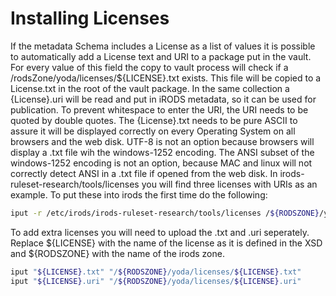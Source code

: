 # Installing Licenses
If the metadata Schema includes a License as a list of values it is possible to automatically add a License text and URI
to a package put in the vault. For every value of this field the copy to vault process will check if a
/rodsZone/yoda/licenses/${LICENSE}.txt exists. This file will be copied to a License.txt in the root of the vault
package. In the same collection a {License}.uri will be read and put in iRODS metadata, so it can be used for
publication. To prevent whitespace to enter the URI, the URI needs to be quoted by double quotes. The {License}.txt
needs to be pure ASCII to assure it will be displayed correctly on every Operating System on all browsers and the web
disk. UTF-8 is not an option because browsers will display a .txt file wih the windows-1252 encoding. The ANSI subset of
the windows-1252 encoding is not an option, because MAC and linux will not correctly detect ANSI in a .txt file if opened
from the web disk. In irods-ruleset-research/tools/licenses you will find three licenses with URIs as an example. To put
these into irods the first time do the following:

```bash
iput -r /etc/irods/irods-ruleset-research/tools/licenses /${RODSZONE}/yoda
```

To add extra licenses you will need to upload the .txt and .uri seperately. Replace ${LICENSE} with the name of the license
as it is defined in the XSD and ${RODSZONE} with the name of the irods zone.

```bash
iput "${LICENSE}.txt" "/${RODSZONE}/yoda/licenses/${LICENSE}.txt"
iput "${LICENSE}.uri" "/${RODSZONE}/yoda/licenses/${LICENSE}.uri"
```

